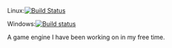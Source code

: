 
Linux:[![Build Status](https://travis-ci.org/edrickhong/Cu.svg?branch=master)](https://travis-ci.org/edrickhong/Cu)

Windows:[![Build status](https://ci.appveyor.com/api/projects/status/5fgd8e7h00f1fncp?svg=true)](https://ci.appveyor.com/project/edrickhong/cu)

A game engine I have been working on in my free time.
